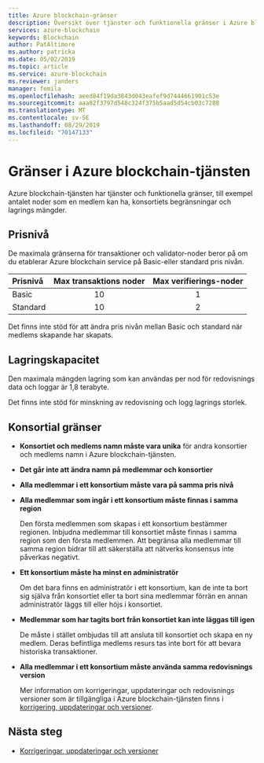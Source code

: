 ```yaml
---
title: Azure blockchain-gränser
description: Översikt över tjänster och funktionella gränser i Azure blockchain-tjänsten
services: azure-blockchain
keywords: Blockchain
author: PatAltimore
ms.author: patricka
ms.date: 05/02/2019
ms.topic: article
ms.service: azure-blockchain
ms.reviewer: janders
manager: femila
ms.openlocfilehash: aeed84f19da3843d043eafef9d7444661901c53e
ms.sourcegitcommit: aaa82f3797d548c324f375b5aad5d54cb03c7288
ms.translationtype: MT
ms.contentlocale: sv-SE
ms.lasthandoff: 08/29/2019
ms.locfileid: "70147133"
---
```

# <a name="limits-in-azure-blockchain-service"></a>Gränser i Azure blockchain-tjänsten

Azure blockchain-tjänsten har tjänster och funktionella gränser, till exempel antalet noder som en medlem kan ha, konsortiets begränsningar och lagrings mängder.

## <a name="pricing-tier"></a>Prisnivå

De maximala gränserna för transaktioner och validator-noder beror på om du etablerar Azure blockchain service på Basic-eller standard pris nivån.

| Prisnivå | Max transaktions noder | Max verifierings-noder |
|:---|:---:|:---:|
| Basic | 10 | 1 |
| Standard | 10 | 2 |

Det finns inte stöd för att ändra pris nivån mellan Basic och standard när medlems skapande har skapats.

## <a name="storage-capacity"></a>Lagringskapacitet

Den maximala mängden lagring som kan användas per nod för redovisnings data och loggar är 1,8 terabyte.

Det finns inte stöd för minskning av redovisning och logg lagrings storlek.

## <a name="consortium-limits"></a>Konsortial gränser

* **Konsortiet och medlems namn måste vara unika** för andra konsortier och medlems namn i Azure blockchain-tjänsten.

* **Det går inte att ändra namn på medlemmar och konsortier**

* **Alla medlemmar i ett konsortium måste vara på samma pris nivå**

* **Alla medlemmar som ingår i ett konsortium måste finnas i samma region**

    Den första medlemmen som skapas i ett konsortium bestämmer regionen. Inbjudna medlemmar till konsortiet måste finnas i samma region som den första medlemmen. Att begränsa alla medlemmar till samma region bidrar till att säkerställa att nätverks konsensus inte påverkas negativt.

* **Ett konsortium måste ha minst en administratör**

    Om det bara finns en administratör i ett konsortium, kan de inte ta bort sig själva från konsortiet eller ta bort sina medlemmar förrän en annan administratör läggs till eller höjs i konsortiet.

* **Medlemmar som har tagits bort från konsortiet kan inte läggas till igen**

    De måste i stället ombjudas till att ansluta till konsortiet och skapa en ny medlem. Deras befintliga medlems resurs tas inte bort för att bevara historiska transaktioner.

* **Alla medlemmar i ett konsortium måste använda samma redovisnings version**

    Mer information om korrigeringar, uppdateringar och redovisnings versioner som är tillgängliga i Azure blockchain-tjänsten finns i [korrigering, uppdateringar och versioner](ledger-versions.md).

## <a name="next-steps"></a>Nästa steg

* [Korrigeringar, uppdateringar och versioner](ledger-versions.md)
